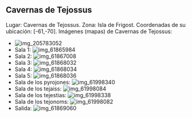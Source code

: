 ## Cavernas de Tejossus
Lugar: Cavernas de Tejossus.
Zona: Isla de Frigost.
Coordenadas de su ubicación: [-61,-70].
Imágenes (mapas) de Cavernas de Tejossus:
- ![img_205783052](https://media.discordapp.net/attachments/1115311447145193482/1115347687211012209/205783052.jpg)
- Sala 1: ![img_61865984](https://media.discordapp.net/attachments/1115311447145193482/1115362312816164995/61865984.jpg)
- Sala 2: ![img_61867008](https://media.discordapp.net/attachments/1115311447145193482/1115362314196095117/61867008.jpg)
- Sala 3: ![img_61868032](https://media.discordapp.net/attachments/1115311447145193482/1115362315584409640/61868032.jpg)
- Sala 4: ![img_61868034](https://media.discordapp.net/attachments/1115311447145193482/1115362316821741651/61868034.jpg)
- Sala 5: ![img_61868036](https://media.discordapp.net/attachments/1115311447145193482/1115362337361232012/61868036.jpg)
- Sala de los pyrojones: ![img_61998340](https://media.discordapp.net/attachments/1115311447145193482/1115362346928455780/61998340.jpg)
- Sala de los tejaiss: ![img_61998084](https://media.discordapp.net/attachments/1115311447145193482/1115362343312957600/61998084.jpg)
- Sala de los tejestias: ![img_61998338](https://media.discordapp.net/attachments/1115311447145193482/1115362345183613050/61998338.jpg)
- Sala de los tejonoms: ![img_61998082](https://media.discordapp.net/attachments/1115311447145193482/1115362341576515604/61998082.jpg)
- Salida: ![img_61869060](https://media.discordapp.net/attachments/1115311447145193482/1115362340095926302/61869060.jpg)